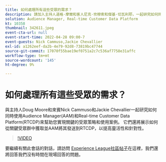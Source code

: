 ```yaml
---
title: 如何處理所有這些受眾的需求？
description: 請加入主持人道格·摩爾和客人尼克·坎穆索和傑基·切瓦利耶，一起研究如何同時使用Audience Manager(AAM)和Real-time Customer Data Platform......（說明應介於60到160個字元之間）
solution: Audience Manager, Real-time Customer Data Platform
kt: 10358
thumbnail: 342611.jpeg
event-cta-url: null
event-start-time: 2022-04-28 09:00-7
event-guests: Nick Cammuso,Jackie Chevallier
exl-id: a1262eef-da2b-4e79-92d8-73819bc47744
source-git-commit: 17070f55bae19ef0751a2c7c536af7758e31affc
workflow-type: tm+mt
source-wordcount: '145'
ht-degree: 9%

---
```


# 如何處理所有這些受眾的需求？

與主持人Doug Moore和來賓Nick Cammuso和Jackie Chevallier一起研究如何同時使用Audience Manager(AAM)和Real-time Customer Data Platform(RTCDP)來幫助您實現關鍵的受眾策略和使用案例。 它們還將展示如何從關鍵受眾群中獲取並AAM將其發送到RTCDP，以提高靈活性和針對性。

>[!VIDEO](https://video.tv.adobe.com/v/342611/?quality=12&learn=on)

要繼續有關此會話的對話，請訪問 [Experience League社區帖子](https://experienceleaguecommunities.adobe.com/t5/adobe-audience-manager/experience-league-live-post-session-discussion-how-do-i-handle/m-p/450340#M419)在這裡，我們還將回答我們沒有時間在現場回答的問題。

